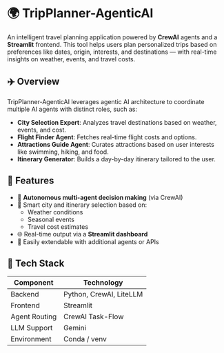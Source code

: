 # 🌍 TripPlanner-AgenticAI

An intelligent travel planning application powered by **CrewAI** agents and a **Streamlit** frontend. This tool helps users plan personalized trips based on preferences like dates, origin, interests, and destinations — with real-time insights on weather, events, and travel costs.

## ✈️ Overview

TripPlanner-AgenticAI leverages agentic AI architecture to coordinate multiple AI agents with distinct roles, such as:

- **City Selection Expert**: Analyzes travel destinations based on weather, events, and cost.
- **Flight Finder Agent**: Fetches real-time flight costs and options.
- **Attractions Guide Agent**: Curates attractions based on user interests like swimming, hiking, and food.
- **Itinerary Generator**: Builds a day-by-day itinerary tailored to the user.

## 🎯 Features

- 🧠 **Autonomous multi-agent decision making** (via CrewAI)
- 📅 Smart city and itinerary selection based on:
  - Weather conditions
  - Seasonal events
  - Travel cost estimates
- 🌐 Real-time output via a **Streamlit dashboard**
- 🔗 Easily extendable with additional agents or APIs

## 🧱 Tech Stack

| Component      | Technology              |
|----------------|-------------------------|
| Backend        | Python, CrewAI, LiteLLM |
| Frontend       | Streamlit               |
| Agent Routing  | CrewAI Task-Flow        |
| LLM Support    | Gemini                  |
| Environment    | Conda / venv            |

